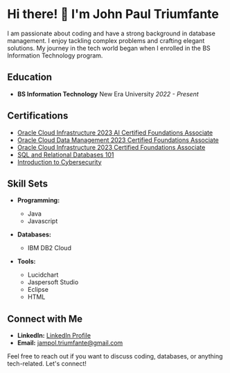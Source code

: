 # Hi there! 👋 I'm John Paul Triumfante

I am passionate about coding and have a strong background in database management. I enjoy tackling complex problems and crafting elegant solutions. My journey in the tech world began when I enrolled in the BS Information Technology program.

## Education

- **BS Information Technology**
  New Era University
  *2022 - Present*

## Certifications

- [Oracle Cloud Infrastructure 2023 AI Certified Foundations Associate](https://catalog-education.oracle.com/pls/certview/sharebadge?id=30A9417F7A0933CFF41381AB5BB5DE7DC9E07CEAFAEFEB51C4CF0B500C7391D2&fbclid=IwAR0Aip67Bz6UpJxnHc72sCF4KFGi_jmycZdsTxTcqmJ20X0mphZfWPatktY)
- [Oracle Cloud Data Management 2023 Certified Foundations Associate](https://catalog-education.oracle.com/pls/certview/sharebadge?id=C0DB0926FD1E4F2D95B8172CFD97BD1725CC28AD31A680EEBD9A3DF4B9E5F801&fbclid=IwAR1LcJ9sjNHs-JXhRoPulxRZxXC94uWJmud71IQm7ynVwql9QGelf2RapJs)
- [Oracle Cloud Infrastructure 2023 Certified Foundations Associate](https://catalog-education.oracle.com/pls/certview/sharebadge?id=26C301B2CECECD0F06EC42D7672759309624CC2B95A5CDAC96E112228980112B)
- [SQL and Relational Databases 101](https://courses.cognitiveclass.ai/certificates/5399d2acdb49488fa7cb91b3c371aabb)
- [Introduction to Cybersecurity](https://www.credly.com/badges/97679320-5c07-4c7a-9fb9-a052be87fb8f/public_url)

## Skill Sets

- **Programming:**
  - Java
  - Javascript

- **Databases:**
  - IBM DB2 Cloud

- **Tools:**
  - Lucidchart
  - Jaspersoft Studio
  - Eclipse
  - HTML

## Connect with Me

- **LinkedIn:** [LinkedIn Profile](LinkedIn_Profile_Link)
- **Email:** jampol.triumfante@gmail.com

Feel free to reach out if you want to discuss coding, databases, or anything tech-related. Let's connect!

[Certification_Link_1]: # "Link to Oracle Cloud Infrastructure 2023 AI Certified Foundations Associate"
[Certification_Link_2]: # "Link to Oracle Cloud Data Management 2023 Certified Foundations Associate"
[Certification_Link_3]: # "Link to Oracle Cloud Infrastructure 2023 Certified Foundations Associate"
[Certification_Link_4]: # "Link to SQL and Relational Databases 101"
[LinkedIn_Profile_Link]: # "Link to your LinkedIn profile"
